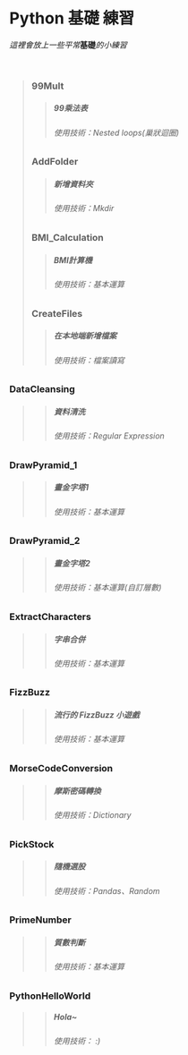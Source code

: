 # Python 基礎 練習
_這裡會放上一些平常_**基礎**_的小練習_
</p>

</br>

>### 99Mult ###
>>##### 99乘法表 #####
>>###### 使用技術：Nested loops(巢狀迴圈)
>### AddFolder ###
>>##### 新增資料夾 #####
>>###### 使用技術：Mkdir
>### BMI_Calculation ###
>>##### BMI計算機 #####
>>###### 使用技術：基本運算
>### CreateFiles ###
>>##### 在本地端新增檔案 #####
>>###### 使用技術：檔案讀寫
### DataCleansing ###
>>##### 資料清洗 #####
>>###### 使用技術：Regular Expression
### DrawPyramid_1 ###
>>##### 畫金字塔1 #####
>>###### 使用技術：基本運算
### DrawPyramid_2 ###
>>##### 畫金字塔2 #####
>>###### 使用技術：基本運算(自訂層數)
### ExtractCharacters ###
>>##### 字串合併 #####
>>###### 使用技術：基本運算
### FizzBuzz ###
>>##### 流行的 FizzBuzz 小遊戲 #####
>>###### 使用技術：基本運算
### MorseCodeConversion ###
>>##### 摩斯密碼轉換 #####
>>###### 使用技術：Dictionary
### PickStock ###
>>##### 隨機選股 #####
>>###### 使用技術：Pandas、Random
### PrimeNumber ###
>>##### 質數判斷 #####
>>###### 使用技術：基本運算
### PythonHelloWorld ###
>>##### Hola~ #####
>>###### 使用技術： :)
